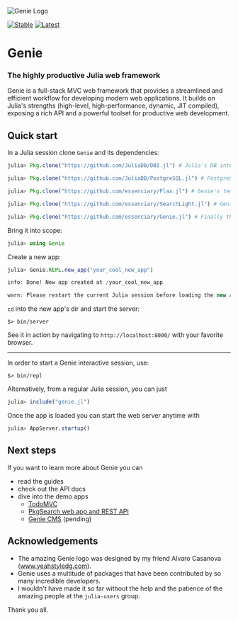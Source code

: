 ![Genie Logo](https://dl.dropboxusercontent.com/s/0dbiza50r63cvvc/genie_logo.png)

[![Stable](https://readthedocs.org/projects/docs/badge/?version=stable)](http://geniejl.readthedocs.io/en/stable/build/)
[![Latest](https://readthedocs.org/projects/docs/badge/?version=latest)](http://geniejl.readthedocs.io/en/latest/build/)

# Genie
### The highly productive Julia web framework

Genie is a full-stack MVC web framework that provides a streamlined and efficient workflow for developing modern web applications. It builds on Julia's strengths (high-level, high-performance, dynamic, JIT compiled), exposing a rich API and a powerful toolset for productive web development.

## Quick start
In a Julia session clone `Genie` and its dependencies:
```julia
julia> Pkg.clone("https://github.com/JuliaDB/DBI.jl") # Julia's DB interface

julia> Pkg.clone("https://github.com/JuliaDB/PostgreSQL.jl") # PostgreSQL adapter

julia> Pkg.clone("https://github.com/essenciary/Flax.jl") # Genie's templating engine

julia> Pkg.clone("https://github.com/essenciary/SearchLight.jl") # Genie's ORM

julia> Pkg.clone("https://github.com/essenciary/Genie.jl") # Finally the Genie itself 👻
```

Bring it into scope:
```julia
julia> using Genie
```

Create a new app:
```julia
julia> Genie.REPL.new_app("your_cool_new_app")

info: Done! New app created at /your_cool_new_app

warn: Please restart the current Julia session before loading the new app to properly reinitialize Genie.
```

`cd` into the new app's dir and start the server:
```
$> bin/server
```

See it in action by navigating to `http://localhost:8000/` with your favorite browser.

---

In order to start a Genie interactive session, use:
```
$> bin/repl
```

Alternatively, from a regular Julia session, you can just
```julia
julia> include("genie.jl")
```

Once the app is loaded you can start the web server anytime with
```julia
julia> AppServer.startup()
```


## Next steps
If you want to learn more about Genie you can
* read the guides
* check out the API docs
* dive into the demo apps
  * [TodoMVC](https://github.com/essenciary/genie-todo-mvc)
  * [PkgSearch web app and REST API](https://github.com/essenciary/pgksearch-api-website)
  * [Genie CMS]() (pending)


## Acknowledgements
* The amazing Genie logo was designed by my friend Alvaro Casanova (www.yeahstyledg.com).
* Genie uses a multitude of packages that have been contributed by so many incredible developers.
* I wouldn't have made it so far without the help and the patience of the amazing people at the `julia-users` group.

Thank you all.
